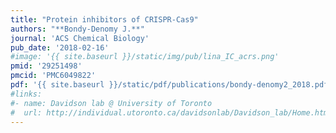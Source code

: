 ```yaml
---
title: "Protein inhibitors of CRISPR-Cas9"
authors: "**Bondy-Denomy J.**"
journal: 'ACS Chemical Biology'
pub_date: '2018-02-16'
#image: '{{ site.baseurl }}/static/img/pub/lina_IC_acrs.png'
pmid: '29251498'
pmcid: 'PMC6049822'
pdf: '{{ site.baseurl }}/static/pdf/publications/bondy-denomy2_2018.pdf'
#links:
#- name: Davidson lab @ University of Toronto
#  url: http://individual.utoronto.ca/davidsonlab/Davidson_lab/Home.html
---
```

